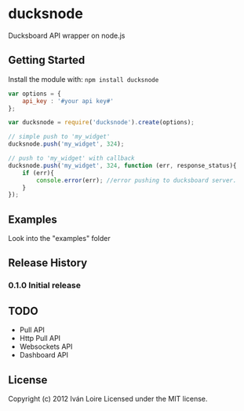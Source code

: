 # ducksnode

Ducksboard API wrapper on node.js

## Getting Started
Install the module with: `npm install ducksnode`

```javascript
var options = {
	api_key : '#your api key#'
};

var ducksnode = require('ducksnode').create(options);

// simple push to 'my_widget'
ducksnode.push('my_widget', 324);

// push to 'my_widget' with callback
ducksnode.push('my_widget', 324, function (err, response_status){
	if (err){
		console.error(err); //error pushing to ducksboard server.
	}
});
```

## Examples
Look into the "examples" folder

## Release History
### 0.1.0 Initial release

## TODO
 - Pull API
 - Http Pull API
 - Websockets API
 - Dashboard API

## License
Copyright (c) 2012 Iván Loire
Licensed under the MIT license.
